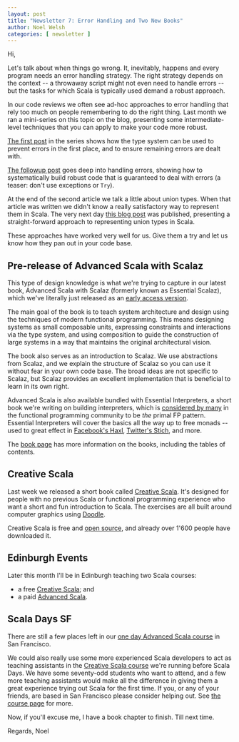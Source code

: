 ```yaml
---
layout: post
title: "Newsletter 7: Error Handling and Two New Books"
author: Noel Welsh
categories: [ newsletter ]
---
```

Hi,

Let's talk about when things go wrong. It, inevitably, happens and every program needs an error handling strategy. The right strategy depends on the context -- a throwaway script might not even need to handle errors -- but the tasks for which Scala is typically used demand a robust approach.

In our code reviews we often see ad-hoc approaches to error handling that rely too much on people remembering to do the right thing. Last month we ran a mini-series on this topic on the blog, presenting some intermediate-level techniques that you can apply to make your code more robust.

<!-- break -->

[The first post][error-handling-1] in the series shows how the type system can be used to prevent errors in the first place, and to ensure remaining errors are dealt with.

[The followup post][error-handling-2] goes deep into handling errors, showing how to systematically build robust code that is guaranteed to deal with errors (a teaser: don't use exceptions or `Try`).

At the end of the second article we talk a little about union types. When that article was written we didn't know a really satisfactory way to represent them in Scala. The very next day [this blog post][union-types] was published, presenting a straight-forward approach to representing union types in Scala.

These approaches have worked very well for us. Give them a try and let us know how they pan out in your code base. 


## Pre-release of Advanced Scala with Scalaz 

This type of design knowledge is what we're trying to capture in our latest book, Advanced Scala with Scalaz (formerly known as Essential Scalaz), which we've literally just released as an [early access version][advanced-scala].

The main goal of the book is to teach system architecture and design using the techniques of modern functional programming. This means designing systems as small composable units, expressing constraints and interactions via the type system, and using composition to guide the construction of large systems in a way that maintains the original architectural vision.

The book also serves as an introduction to Scalaz. We use abstractions from Scalaz, and we explain the structure of Scalaz so you can use it without fear in your own code base. The broad ideas are not specific to Scalaz, but Scalaz provides an excellent implementation that is beneficial to learn in its own right.

Advanced Scala is also available bundled with Essential Interpreters, a short book we're writing on building interpreters, which is [considered by many][don-stewart-so] in the functional programming community to be *the* primal FP pattern. Essential Interpreters will cover the basics all the way up to free monads -- used to great effect in [Facebook's Haxl][haxl], [Twitter's Stich][stitch], and more.

The [book page](http://underscore.io/training/courses/advanced-scala-scalaz/) has more information on the books, including the tables of contents.

## Creative Scala

Last week we released a short book called [Creative Scala][creative-scala]. It's designed for people with no previous Scala or functional programming experience who want a short and fun introduction to Scala. The exercises are all built around computer graphics using [Doodle][doodle]. 

Creative Scala is free and [open source][creative-scala-github], and already over 1'600 people have downloaded it.


## Edinburgh Events

Later this month I'll be in Edinburgh teaching two Scala courses:

- a free [Creative Scala][creative-scala-ed]; and
- a paid [Advanced Scala][advanced-scala-ed].


## Scala Days SF

There are still a few places left in our [one day Advanced Scala course](http://underscore.io/events/2015-03-19-essential-scalaz.html) in San Francisco.

We could also really use some more experienced Scala developers to act as teaching assistants in the [Creative Scala course][creative-scala-sf] we're running before Scala Days. We have some seventy-odd students who want to attend, and a few more teaching assistants would make all the difference in giving them a great experience trying out Scala for the first time. If you, or any of your friends, are based in San Francisco please consider helping out. See [the course page][creative-scala-sf] for more.

Now, if you'll excuse me, I have a book chapter to finish. Till next time.

Regards,
Noel

[error-handling-1]: http://underscore.io/blog/posts/2015/02/13/error-handling-without-throwing-your-hands-up.html
[error-handling-2]: http://underscore.io/blog/posts/2015/02/23/designing-fail-fast-error-handling.html
[union-types]: http://japgolly.blogspot.co.uk/2015/02/zero-overhead-recursive-adt-coproducts.html
[creative-scala-ed]: http://underscore.io/events/2015-03-28-creative-scala.html
[advanced-scala-ed]: http://underscore.io/events/2015-03-30-advanced-scala.html
[creative-scala]: http://underscore.io/training/courses/creative-scala/ 
[doodle]: https://github.com/underscoreio/doodle
[creative-scala-github]: https://github.com/underscoreio/creative-scala 
[advanced-scala]: http://underscore.io/training/courses/advanced-scala-scalaz/
[creative-scala-sf]: http://underscore.io/events/2015-03-15-creative-scala.html 
[don-stewart-so]: http://stackoverflow.com/a/27860072
[haxl]: https://github.com/facebook/Haxl
[stitch]: https://www.youtube.com/watch?v=bmIxIslimVY
